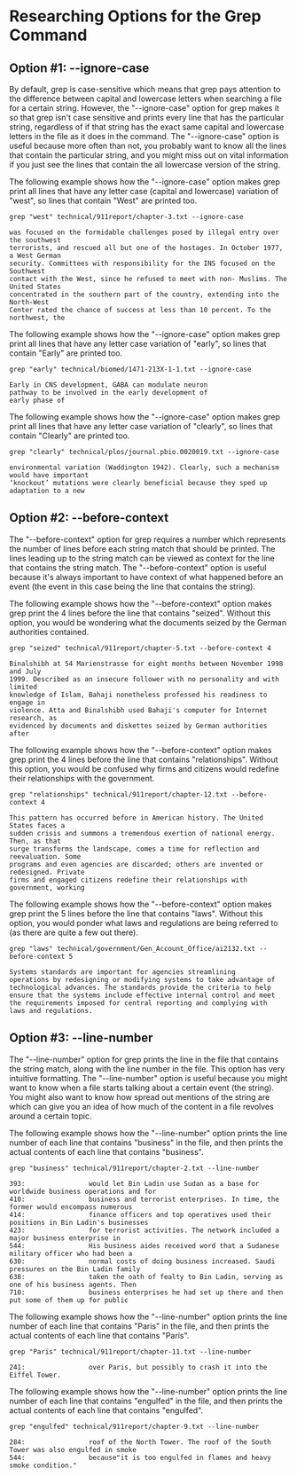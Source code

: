 # Researching Options for the Grep Command
## Option #1: --ignore-case
By default, grep is case-sensitive which means that grep pays attention to the difference between capital and lowercase letters when searching a file for a certain string. However, the "--ignore-case" option for grep makes it so that grep isn't case sensitive and prints every line that has the particular string, regardless of if that string has the exact same capital and lowercase letters in the file as it does in the command. The "--ignore-case" option is useful because more often than not, you probably want to know all the lines that contain the particular string, and you might miss out on vital information if you just see the lines that contain the all lowercase version of the string.

The following example shows how the "--ignore-case" option makes grep print all lines that have any letter case (capital and lowercase) variation of "west", so lines that contain "West" are printed too.
```
grep "west" technical/911report/chapter-3.txt --ignore-case

was focused on the formidable challenges posed by illegal entry over the southwest
terrorists, and rescued all but one of the hostages. In October 1977, a West German
security. Committees with responsibility for the INS focused on the Southwest
contact with the West, since he refused to meet with non- Muslims. The United States
concentrated in the southern part of the country, extending into the North-West
Center rated the chance of success at less than 10 percent. To the northwest, the
```
The following example shows how the "--ignore-case" option makes grep print all lines that have any letter case variation of "early", so lines that contain "Early" are printed too.
```
grep "early" technical/biomed/1471-213X-1-1.txt --ignore-case

Early in CNS development, GABA can modulate neuron 
pathway to be involved in the early development of
early phase of
```
The following example shows how the "--ignore-case" option makes grep print all lines that have any letter case variation of "clearly", so lines that contain "Clearly" are printed too.
```
grep "clearly" technical/plos/journal.pbio.0020019.txt --ignore-case

environmental variation (Waddington 1942). Clearly, such a mechanism would have important
‘knockout’ mutations were clearly beneficial because they sped up adaptation to a new
```

## Option #2: --before-context
The "--before-context" option for grep requires a number which represents the number of lines before each string match that should be printed. The lines leading up to the string match can be viewed as context for the line that contains the string match. The "--before-context" option is useful because it's always important to have context of what happened before an event (the event in this case being the line that contains the string).

The following example shows how the "--before-context" option makes grep print the 4 lines before the line that contains "seized". Without this option, you would be wondering what the documents seized by the German authorities contained.
```
grep "seized" technical/911report/chapter-5.txt --before-context 4

Binalshibh at 54 Marienstrasse for eight months between November 1998 and July
1999. Described as an insecure follower with no personality and with limited
knowledge of Islam, Bahaji nonetheless professed his readiness to engage in
violence. Atta and Binalshibh used Bahaji's computer for Internet research, as
evidenced by documents and diskettes seized by German authorities after
```
The following example shows how the "--before-context" option makes grep print the 4 lines before the line that contains "relationships". Without this option, you would be confused why firms and citizens would redefine their relationships with the government.
```
grep "relationships" technical/911report/chapter-12.txt --before-context 4

This pattern has occurred before in American history. The United States faces a
sudden crisis and summons a tremendous exertion of national energy. Then, as that
surge transforms the landscape, comes a time for reflection and reevaluation. Some
programs and even agencies are discarded; others are invented or redesigned. Private
firms and engaged citizens redefine their relationships with government, working
```
The following example shows how the "--before-context" option makes grep print the 5 lines before the line that contains "laws". Without this option, you would ponder what laws and regulations are being referred to (as there are quite a few out there).
```
grep "laws" technical/government/Gen_Account_Office/ai2132.txt --before-context 5

Systems standards are important for agencies streamlining
operations by redesigning or modifying systems to take advantage of
technological advances. The standards provide the criteria to help
ensure that the systems include effective internal control and meet
the requirements imposed for central reporting and complying with
laws and regulations.
```
## Option #3: --line-number
The "--line-number" option for grep prints the line in the file that contains the string match, along with the line number in the file. This option has very intuitive formatting. The "--line-number" option is useful because you might want to know when a file starts talking about a certain event (the string). You might also want to know how spread out mentions of the string are which can give you an idea of how much of the content in a file revolves around a certain topic.

The following example shows how the "--line-number" option prints the line number of each line that contains "business" in the file, and then prints the actual contents of each line that contains "business". 
```
grep "business" technical/911report/chapter-2.txt --line-number

393:                would let Bin Ladin use Sudan as a base for worldwide business operations and for
410:                business and terrorist enterprises. In time, the former would encompass numerous
414:                finance officers and top operatives used their positions in Bin Ladin's businesses
423:                for terrorist activities. The network included a major business enterprise in
544:                His business aides received word that a Sudanese military officer who had been a
630:                normal costs of doing business increased. Saudi pressures on the Bin Ladin family
638:                taken the oath of fealty to Bin Ladin, serving as one of his business agents. Then
710:                business enterprises he had set up there and then put some of them up for public
```
The following example shows how the "--line-number" option prints the line number of each line that contains "Paris" in the file, and then prints the actual contents of each line that contains "Paris". 
```
grep "Paris" technical/911report/chapter-11.txt --line-number

241:                over Paris, but possibly to crash it into the Eiffel Tower.
```
The following example shows how the "--line-number" option prints the line number of each line that contains "engulfed" in the file, and then prints the actual contents of each line that contains "engulfed". 
```
grep "engulfed" technical/911report/chapter-9.txt --line-number

284:                roof of the North Tower. The roof of the South Tower was also engulfed in smoke
544:                because"it is too engulfed in flames and heavy smoke condition."
```
